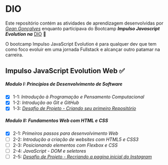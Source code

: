 # DIO

Este repositório contém as atividades de aprendizagem desenvolvidas por _[Gean Gonçalves](https://www.linkedin.com/in/gean634n/)_ enquanto participava do Bootcamp ***Impulso Javascript Evolution na*** [DIO](https://web.dio.me/) :rocket:

O bootcamp Impulso JavaScript Evolution é para qualquer dev que tem como foco evoluir em uma jornada Fullstack e alcançar outro patamar na carreira.

## Impulso JavaScript Evolution Web :white_check_mark:

##### Modulo I: Princípios de Desenvolvimento de Software

- [x] 1-1: _Introdução à Programação e Pensamento Computacional_
- [x] 1-2: _Introdução ao Git e GitHub_
- [x] 1-3: _[Desafio de Projeto - Criando seu primeiro Repositório](MODULO_1/project-criando-seu-primeiro-repositorio/)_

##### Modulo II: Fundamentos Web com HTML e CSS
- [x] 2-1: _Primeiros passos para desenvolvimento Web_
- [ ] 2-2: _Introdução a criação de websites com HTML5 e CSS3_
- [ ] 2-3: _Posicionando elementos com Flexbox e CSS_
- [ ] 2-4: _JavaScript - DOM e seletores_
- [ ] 2-5: _[Desafio de Projeto - Recriando a pagina inicial do Instagram](MODULO_2/project-recriando-a-pagina-inicial-do-instagram/)_